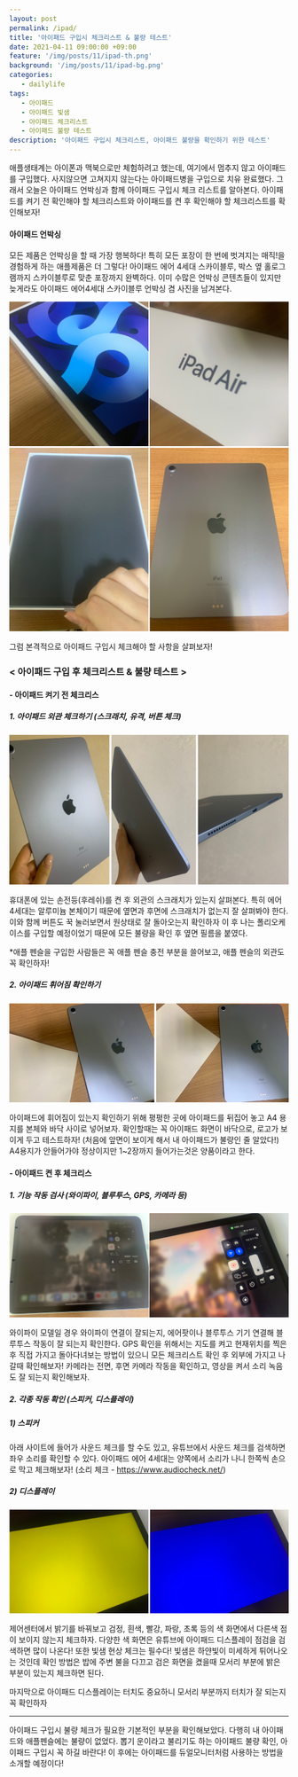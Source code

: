 ```yaml
---
layout: post
permalink: /ipad/
title: '아이패드 구입시 체크리스트 & 불량 테스트'
date: 2021-04-11 09:00:00 +09:00
feature: '/img/posts/11/ipad-th.png'
background: '/img/posts/11/ipad-bg.png'
categories:
   - dailylife
tags:
   - 아이패드
   - 아이패드 빛샘
   - 아이패드 체크리스트
   - 아이패드 불량 테스트
description: '아이패드 구입시 체크리스트, 아이패드 불량을 확인하기 위한 테스트'
---
```


애플생태계는 아이폰과 맥북으로만 체험하려고 했는데, 여기에서 멈추지 않고 아이패드를 구입했다. 사지않으면 고쳐지지 않는다는 아이패드병을 구입으로 치유 완료했다. 그래서 오늘은 아이패드 언박싱과 함께 아이패드 구입시 체크 리스트를 알아본다. 아이패드를 켜기 전 확인해야 할 체크리스트와 아이패드를 켠 후 확인해야 할 체크리스트를 확인해보자!

#### 아이패드 언박싱

모든 제품은 언박싱을 할 때 가장 행복하다! 특히 모든 포장이 한 번에 벗겨지는 매직!을 경험하게 하는 애플제품은 더 그렇다! 아이패드 에어 4세대 스카이블루, 박스 옆 홀로그램까지 스카이블루로 맞춘 포장까지 완벽하다. 이미 수많은 언박싱 콘텐츠들이 있지만 늦게라도 아이패드 에어4세대 스카이블루 언박싱 겸 사진을 남겨본다.

  ![블로그이미지](/img/posts/11/ipad1.png)
  ![블로그이미지](/img/posts/11/ipad2.png)  

그럼 본격적으로 아이패드 구입시 체크해야 할 사항을 살펴보자!

### < 아이패드 구입 후 체크리스트 & 불량 테스트 >

#### - 아이패드 켜기 전 체크리스
##### 1. 아이패드 외관 체크하기 (스크래치, 유격, 버튼 체크)

  ![블로그이미지](/img/posts/11/ipad3.png)

  휴대폰에 있는 손전등(후레쉬)를 켠 후 외관의 스크래치가 있는지 살펴본다. 특히 에어 4세대는 알루미늄 본체이기 때문에 옆면과 후면에 스크래치가 없는지 잘 살펴봐야 한다. 이와 함께 버튼도 꾹 눌러보면서 원상태로 잘 돌아오는지 확인하자
  이 후 나는 폴리오케이스를 구입할 예정이었기 때문에 모든 불량을 확인 후 옆면 필름을 붙였다.

  *애플 펜슬을 구입한 사람들은 꼭 애플 펜슬 충전 부분을 쓸어보고, 애플 펜슬의 외관도 꼭 확인하자!


##### 2. 아이패드 휘어짐 확인하기

  ![블로그이미지](/img/posts/11/ipad4.png)

  아이패드에 휘어짐이 있는지 확인하기 위해 평평한 곳에 아이패드를 뒤집어 놓고 A4 용지를 본체와 바닥 사이로 넣어보자. 확인할때는 꼭 아이패드 화면이 바닥으로, 로고가 보이게 두고 테스트하자! (처음에 앞면이 보이게 해서 내 아이패드가 불량인 줄 알았다!)
  A4용지가 안들어가야 정상이지만 1~2장까지 들어가는것은 양품이라고 한다.



#### - 아이패드 켠 후 체크리스
##### 1. 기능 작동 검사 (와이파이, 블루투스, GPS, 카메라 등)

  ![블로그이미지](/img/posts/11/ipad5.png)

  와이파이 모델일 경우 와이파이 연결이 잘되는지, 에어팟이나 블루투스 기기 연결해 블루투스 작동이 잘 되는지 확인한다. GPS 확인을 위해서는 지도를 켜고 현재위치를 찍은 후 직접 가지고 돌아다녀보는 방법이 있으니 모든 체크리스트 확인 후 외부에 가지고 나갈때 확인해보자! 카메라는 전면, 후면 카메라 작동을 확인하고, 영상을 켜서 소리 녹음도 잘 되는지 확인해보자.


##### 2. 각종 작동 확인 (스피커, 디스플레이)
##### 1) 스피커
  아래 사이트에 들어가 사운드 체크를 할 수도 있고, 유튜브에서 사운드 체크를 검색하면 좌우 소리를 확인할 수 있다. 아이패드 에어 4세대는 양쪽에서 소리가 나니 한쪽씩 손으로 막고 체크해보자!
  (소리 체크 - <https://www.audiocheck.net/>)

##### 2) 디스플레이
  ![블로그이미지](/img/posts/11/ipad6.png)

  제어센터에서 밝기를 바꿔보고 검정, 흰색, 빨강, 파랑, 초록 등의 색 화면에서 다른색 점이 보이지 않는지 체크하자. 다양한 색 화면은 유튜브에 아이패드 디스플레이 점검을 검색하면 많이 나온다! 또한 빛샘 현상 체크는 필수다! 빛샘은 하얀빛이 미세하게 튀어나오는 것인데 확인 방법은 밥에 주변 불을 다끄고 검은 화면을 켰을때 모서리 부분에 밝은 부분이 있는지 체크하면 된다.

  마지막으로 아이패드 디스플레이는 터치도 중요하니 모서리 부분까지 터치가 잘 되는지 꼭 확인하자


***

아이패드 구입시 불량 체크가 필요한 기본적인 부분을 확인해보았다. 다행히 내 아이패드와 애플펜슬에는 불량이 없었다. 뽑기 운이라고 불리기도 하는 아이패드 불량 확인, 아이패드 구입시 꼭 하길 바란다! 이 후에는 아이패드를 듀얼모니터처럼 사용하는 방법을 소개할 예정이다!
